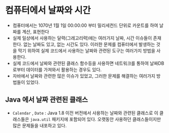 # 컴퓨터에서 날짜와 시간
- 컴퓨터에서는 1070년 1월 1일 00:00:00 부터 밀리세컨드 단위로 카운트를 하여 날짜를 계산, 표현한다
-  실제 일상에서 사용하는 달력(그레고리력)에는 여러가지 날짜, 시간 이슈들이 존재한다.
		없는 날짜도 있고, 없는 시간도 있다. 이러한 문제를 컴퓨터에서 발생하는 것을 막기 위하여 실제 코드에서 사용하는 날짜와 관련된 도구는 여러가지 방법을 사용한다.
- 실제 코드에서 날짜와 관련된 클래스 함수등을 사용하면 네트워크를 통하여 
		날짜DB로부터 데이터를 가져와서 활용하는 경우도 있다.
- 자바에서 날짜와 관련한 많은 이슈가 있었고, 그러한 문제를 해결하는 여러가지 방법들이 있었다.

## Java 에서 날짜 관련된 클래스
- `Calendar` , `Date` : Java 1.8 이전 버전에서 사용하는 날짜와 관련된 클래스로 
		이 클래스들은 `java.util` 패키지에 포함되어 있다. 오랫동안 사용하던 클래스들이지만 많은 문제들을 내포하고 있다.
